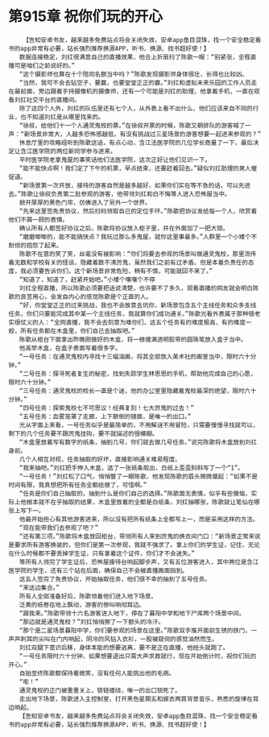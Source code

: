 # 第915章 祝你们玩的开心
        【告知安卓书友，越来越多免费站点将会关闭失效，安卓app鱼目混珠，找一个安全稳定看书的app非常有必要，站长强烈推荐换源APP，听书、换源、找书超好使！】
       数据连接稳定，刘扛很满意自己的直播效果，他合上折扇扫了陈歌一眼：“别紧张，全程直播可是咱们之前说好的。”
       “这个摄影师也算在十个陪同名额当中吗？”陈歌发现摄影师身体很壮，长得也比较凶。
       “当然，我可不会去钻空子，要赢，也要堂堂正正的赢。”刘扛和虚拟未来乐园的工作人员走在最前面，旁边跟着手持摄像机的摄像师，还有一个可能是刘扛的助理，他拿着手机，一直在观看刘扛社交平台的直播间。
       除了这四个人外，刘扛的队伍里还有七个人，从外表上看不出什么，他们应该来自不同的行业，也不知道刘扛是从哪里找来的。
       “徐叔，给他们十一个人通灵鬼校的票。”在徐叔开票的时候，陈歌又朝排队的游客喊了一声：“新场景非常大，人越多恐怖感越低，有没有挑战过三星场景的游客想要一起进来参观的？”
       休息厅里的攻略组听到陈歌这话，有点心动，含江法医学院的几位学长商量了一下，最后决定让含江医学院的两位新同学参与进来。
       平时医学院老拿鬼屋的事笑话他们法医学院，这次正好让他们见识一下。
       “能不能快点啊！我们定了下午的机票，早点结束，还要赶着回去。”疑似刘扛助理的男人催促道。
       “新场景第一次开放，接待的游客自然是越多越好，如果你们实在等不急的话，可以先进去。”陈歌让徐叔负责第二批参观的游客，他带领刘扛和白不悔等人进入恐怖屋当中。
       掀开厚厚的黑色门帘，仿佛进入了另外一个世界。
       “先来这里签免责协议，然后扫码领取自己的定位手环。”陈歌把协议发给每一个人，欣赏着他们不屑一顾的表情。
       确认所有人都签好协议之后，陈歌将协议放入柜子里，并在外面加了一把大锁。
       “磨磨唧唧的，能不能搞快点？我玩过那么多鬼屋，就你这里事最多。”人群里一个小矮个不耐烦的抱怨了起来。
       陈歌不在意的笑了笑，丝毫没有被影响：“你们将要去参观的场景叫做通灵鬼校，那里流传着无数和学校有关的怪谈，隐藏着数不清厉鬼，虽然我们之前有过矛盾，但是本着负责任的态度，我必须要告诉你们，这个新场景非常危险，稍有不慎，可能就回不来了。”
       “知道了，知道了，赶紧开始吧。”小矮个嚷嚷个不停
       刘扛全程直播，所以陈歌必须要把话说清楚，也许要不了多久，观看直播的网友就会明白陈歌的良苦用心，会发自内心的感觉陈歌是个正直的人。
       “好，你堂堂正正的过来挑战，我也不会故意去坑你，新场景包含五个主线任务和众多支线任务，你们只要能完成其中某一个主线任务，我就算你们成功通关。”陈歌光看外表属于那种很老实很仗义的人：“全网直播，我不会去刻意为难你们，这五个任务有的难度极高，有的难度一般，所有任务都在木盒里，你们自己去抽取吧。”
       陈歌从柜台下面拿出昨晚刚做好的木盒，将一根缠满透明胶带的圆珠笔放入盒子当中。
       他高举木盒，在盒子表面写着很多字。
       “一号任务：在通灵鬼校内寻找十三幅油画，将其全部放入美术社的画室当中，限时六十分钟。”
       “二号任务：探寻死者复生的秘密，找到失踪学生林思思的手机，帮助他完成自己的心愿，限时六十分钟。”
       “三号任务：通灵鬼校的校长一直是个迷，他的办公室里隐藏着鬼校最深的绝望，限时六十分钟。”
       “四号任务：探索鬼校七不可思议！经典复刻！七大厉鬼的过去！”
       “五号任务：血雾笼罩了走廊，上下颠倒的镜面，是唯一的出口。”
       光从字面上来看，一号任务似乎是最简单的，不用解谜不用冒险，只需要慢慢寻找就可以，剩下的几个任务要不跟厉鬼挂钩，要不就描述的很模糊。
       “木盒里放着写有数字的纸条，抽到几号，你们就去做几号任务。”说完陈歌将木盒放到刘扛身前。
       几个人相互对视，任务抽取的好坏，直接影响通关难易程度。
       “我来抽吧。”刘扛把手伸入木盒，选了一张纸条取出，白纸上歪歪斜斜写了一个“1”。
       “一号任务！”刘扛松了口气，悄悄瞥了一眼陈歌，他发现陈歌的眉头微微蹙起：“如果不是时间有限，我真想把所有任务全都给做了，可惜啊。”
       “任务是你们自己抽取的，抽到什么是你们自己的选择。”陈歌面无表情，似乎有些懊恼，实际上他根本就不在乎抽取的结果，木盒里放着的全都是白纸条，刘扛抽哪张，陈歌就让笔仙在哪张上写下一。
       他最开始担心有其他游客进来，所以没有把所有纸条上全都写上一，而是采用这样的方法。
       “现在能带我们去参观了吧？”
       “还有第三项。”陈歌将木盒放回柜台，带领所有人来到厉鬼的换衣间门口：“新场景正常来说是要求所有游客换装的，但你们是第一次参观，我就不强求了。拿上你们的学生证，记住，无论在什么时候都不要丢掉学生证，只有拿着这个证件，你们才不会迷失。”
       等所有人领完了学生证后，恐怖屋接待台响起脚步声，又有五位游客进入，其中两位是含江医学院的学生，还有三个站在后面，确保自己不会被直播画面拍到。
       这五人签完了免责协议，开始抽取任务，他们很不幸的抽到了五号任务。
       “来这边集合。”
       所有人全部准备好后，陈歌领着他们进入地下场景。
       泛黄的纸卷在地上飘动，游客的惨叫响彻耳边。
       “跟我来。”陈歌带领十六名游客进入地下，停在了暮阳中学和地下尸库两个场景中间。
       “那边就是通灵鬼校？”刘扛悄悄擦了一下额头的冷汗。
       “那个是二星场景暮阳中学，你们要参观的场景在这里。”陈歌双手推开面前生锈的铁门，一声声刺耳的尖叫在门内响起，阴冷的风钻入衣衫，一股被窥伺的感觉油然而生。
       刘扛双腿下意识后移，身体本能的想要逃离，要不是正在直播，他扭头就跑了。
       “一号任务限时六十分钟，如果想要退出只需大声求救就行，现在开始倒计时，祝你们玩的开心。”
       自始至终陈歌都保持着微笑，没有任何人能挑出他的毛病。
       “嘭！”
       通灵鬼校的正门被重重关上，锁链缠绕，唯一的出口锁死了。
       走出地下场景，陈歌进入主控制室，打开黑色星期五和嫁衣两首背景音乐，熟悉的旋律在耳边响起。
       【告知安卓书友，越来越多免费站点将会关闭失效，安卓app鱼目混珠，找一个安全稳定看书的app非常有必要，站长强烈推荐换源APP，听书、换源、找书超好使！】